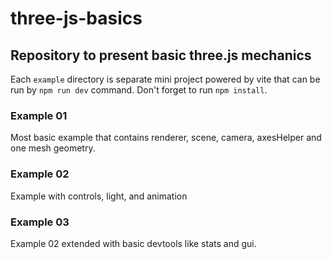 # three-js-basics

## Repository to present basic three.js mechanics

Each `example` directory is separate mini project powered by vite that can be run by 
``npm run dev`` command. Don't forget to run `npm install`.

### Example 01

Most basic example that contains renderer, scene, camera, axesHelper and one mesh geometry. 

### Example 02

Example with controls, light, and animation

### Example 03

Example 02 extended with basic devtools like stats and gui.

